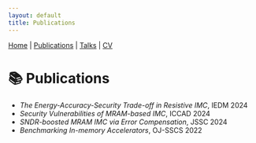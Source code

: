 ```yaml
---
layout: default
title: Publications
---
```


[Home](/) | [Publications](/publications) | [Talks](/talks) | [CV](/cv)

# 📚 Publications

- *The Energy-Accuracy-Security Trade-off in Resistive IMC*, IEDM 2024  
- *Security Vulnerabilities of MRAM-based IMC*, ICCAD 2024  
- *SNDR-boosted MRAM IMC via Error Compensation*, JSSC 2024  
- *Benchmarking In-memory Accelerators*, OJ-SSCS 2022
